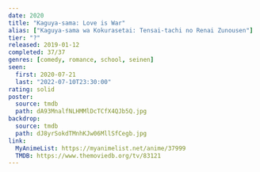 ```yaml
---
date: 2020
title: "Kaguya-sama: Love is War"
alias: ["Kaguya-sama wa Kokurasetai: Tensai-tachi no Renai Zunousen"]
tier: "?"
released: 2019-01-12
completed: 37/37
genres: [comedy, romance, school, seinen]
seen:
  first: 2020-07-21
  last: "2022-07-10T23:30:00"
rating: solid
poster:
  source: tmdb
  path: dA93MnalfNLHMMlDcTCfX4QJb5Q.jpg
backdrop:
  source: tmdb
  path: dJ8yrSokdTMnhKJw06MllSfCegb.jpg
link:
  MyAnimeList: https://myanimelist.net/anime/37999
  TMDB: https://www.themoviedb.org/tv/83121
---
```

